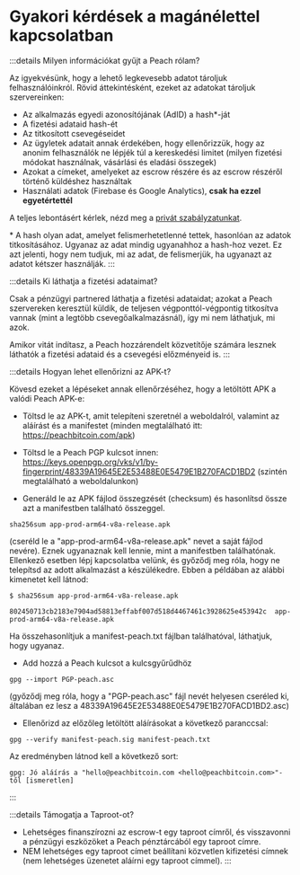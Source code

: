# Gyakori kérdések a magánélettel kapcsolatban

:::details Milyen információkat gyűjt a Peach rólam?

Az igyekvésünk, hogy a lehető legkevesebb adatot tároljuk felhasználóinkról. Rövid áttekintésként, ezeket az adatokat tároljuk szervereinken:

- Az alkalmazás egyedi azonosítójának (AdID) a hash\*-ját
- A fizetési adataid hash-ét
- Az titkosított csevegéseidet
- Az ügyletek adatait annak érdekében, hogy ellenőrizzük, hogy az anonim felhasználók ne lépjék túl a kereskedési limitet (milyen fizetési módokat használnak, vásárlási és eladási összegek)
- Azokat a címeket, amelyeket az escrow részére és az escrow részéről történő küldéshez használtak
- Használati adatok (Firebase és Google Analytics), **csak ha ezzel egyetértettél**

A teljes lebontásért kérlek, nézd meg a [privát szabályzatunkat](/privacy-policy/).

\* A hash olyan adat, amelyet felismerhetetlenné tettek, hasonlóan az adatok titkosításához. Ugyanaz az adat mindig ugyanahhoz a hash-hoz vezet. Ez azt jelenti, hogy nem tudjuk, mi az adat, de felismerjük, ha ugyanazt az adatot kétszer használják.
:::

:::details Ki láthatja a fizetési adataimat?

Csak a pénzügyi partnered láthatja a fizetési adataidat; azokat a Peach szervereken keresztül küldik, de teljesen végponttól-végpontig titkosítva vannak (mint a legtöbb csevegőalkalmazásnál), így mi nem láthatjuk, mi azok.

Amikor vitát indítasz, a Peach hozzárendelt közvetítője számára lesznek láthatók a fizetési adataid és a csevegési előzményeid is.
:::

:::details Hogyan lehet ellenőrizni az APK-t?

Kövesd ezeket a lépéseket annak ellenőrzéséhez, hogy a letöltött APK a valódi Peach APK-e:

- Töltsd le az APK-t, amit telepíteni szeretnél a weboldalról, valamint az aláírást és a manifestet (minden megtalálható itt: https://peachbitcoin.com/apk)

- Töltsd le a Peach PGP kulcsot innen: https://keys.openpgp.org/vks/v1/by-fingerprint/48339A19645E2E53488E0E5479E1B270FACD1BD2 (szintén megtalálható a weboldalunkon)

- Generáld le az APK fájlod összegzését (checksum) és hasonlítsd össze azt a manifestben található összeggel.

```
sha256sum app-prod-arm64-v8a-release.apk
```
(cseréld le a "app-prod-arm64-v8a-release.apk" nevet a saját fájlod nevére). Eznek ugyanaznak kell lennie, mint a manifestben találhatónak. Ellenkező esetben lépj kapcsolatba velünk, és győződj meg róla, hogy ne telepítsd az adott alkalmazást a készülékedre. Ebben a példában az alábbi kimenetet kell látnod:
```
$ sha256sum app-prod-arm64-v8a-release.apk

802450713cb2183e7904ad58813effabf007d518d4467461c3928625e453942c  app-prod-arm64-v8a-release.apk
```
Ha összehasonlítjuk a manifest-peach.txt fájlban találhatóval, láthatjuk, hogy ugyanaz.

- Add hozzá a Peach kulcsot a kulcsgyűrűdhöz
```
gpg --import PGP-peach.asc
```
(győződj meg róla, hogy a "PGP-peach.asc" fájl nevét helyesen cseréled ki, általában ez lesz a 48339A19645E2E53488E0E5479E1B270FACD1BD2.asc)

- Ellenőrizd az előzőleg letöltött aláírásokat a következő paranccsal:
```
gpg --verify manifest-peach.sig manifest-peach.txt
``` 
Az eredményben látnod kell a következő sort:
```
gpg: Jó aláírás a "hello@peachbitcoin.com <hello@peachbitcoin.com>"-től [ismeretlen]
```
:::

:::details Támogatja a Taproot-ot?

- Lehetséges finanszírozni az escrow-t egy taproot címről, és visszavonni a pénzügyi eszközöket a Peach pénztárcából egy taproot címre.
- NEM lehetséges egy taproot címet beállítani közvetlen kifizetési címnek (nem lehetséges üzenetet aláírni egy taproot címmel).
:::


